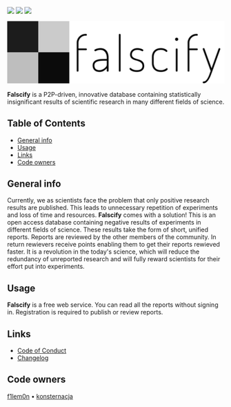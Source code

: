 [![](https://img.shields.io/badge/-Join_our_Discord_channel!-%237289d9)](https://discord.gg/KNN8nPeW)
![](https://img.shields.io/badge/Technology-HTML5_|_PHP-9d3de0.svg)
[![](https://img.shields.io/badge/Release-v0.1.0_alpha-519dd9.svg)](https://github.com/Falscify/falscify/releases)


![Project Logo](graphics/inline_gh.png)

**Falscify** is a P2P-driven, innovative database containing statistically insignificant results of scientific research in many different fields of science.

## Table of Contents
- [General info](#general-info)
- [Usage](#usage)
- [Links](#links)
- [Code owners](#code-owners)

## General info
Currently, we as scientists face the problem that only positive research results are published. This leads to unnecessary repetition of experiments and loss of time and resources. **Falscify** comes with a solution! This is an open access database containing negative results of experiments in different fields of science. These results take the form of short, unified reports. Reports are reviewed by the other members of the community. In return rewievers receive points enabling them to get their reports rewieved faster. It is a revolution in the today's science, which will reduce the redundancy of unreported research and will fully reward scientists for their effort put into experiments.

## Usage

**Falscify** is a free web service. You can read all the reports without signing in. Registration is required to publish or review reports.

## Links

- [Code of Conduct](https://github.com/f1lem0n/falscify/blob/main/CODE_OF_CONDUCT.md)
- [Changelog](https://github.com/f1lem0n/falscify/blob/main/CHANGELOG.md)

## Code owners
[f1lem0n](https://github.com/f1lem0n) • [konsternacja](https://github.com/konsternacja)
